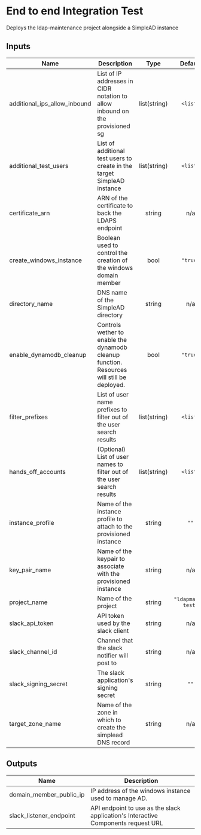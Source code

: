 # End to end Integration Test

Deploys the ldap-maintenance project alongside a SimpleAD instance

## Inputs

| Name | Description | Type | Default | Required |
|------|-------------|:----:|:-----:|:-----:|
| additional\_ips\_allow\_inbound | List of IP addresses in CIDR notation to allow inbound on the provisioned sg | list(string) | `<list>` | no |
| additional\_test\_users | List of additional test users to create in the target SimpleAD instance | list(string) | `<list>` | no |
| certificate\_arn | ARN of the certificate to back the LDAPS endpoint | string | n/a | yes |
| create\_windows\_instance | Boolean used to control the creation of the windows domain member | bool | `"true"` | no |
| directory\_name | DNS name of the SimpleAD directory | string | n/a | yes |
| enable\_dynamodb\_cleanup | Controls wether to enable the dynamodb cleanup function. Resources will still be deployed. | bool | `"true"` | no |
| filter\_prefixes | List of user name prefixes to filter out of the user search results | list(string) | `<list>` | no |
| hands\_off\_accounts | \(Optional\) List of user names to filter out of the user search results | list(string) | `<list>` | no |
| instance\_profile | Name of the instance profile to attach to the provisioned instance | string | `""` | no |
| key\_pair\_name | Name of the keypair to associate with the provisioned instance | string | n/a | yes |
| project\_name | Name of the project | string | `"ldapmaint-test"` | no |
| slack\_api\_token | API token used by the slack client | string | n/a | yes |
| slack\_channel\_id | Channel that the slack notifier will post to | string | n/a | yes |
| slack\_signing\_secret | The slack application's signing secret | string | `""` | no |
| target\_zone\_name | Name of the zone in which to create the simplead DNS record | string | n/a | yes |

## Outputs

| Name | Description |
|------|-------------|
| domain\_member\_public\_ip | IP address of the windows instance used to manage AD. |
| slack\_listener\_endpoint | API endpoint to use as the slack application's Interactive Components request URL |

